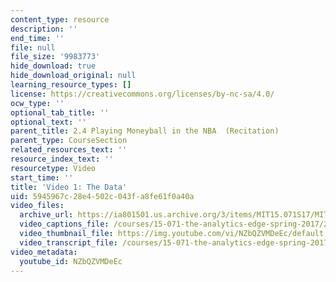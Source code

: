 ```yaml
---
content_type: resource
description: ''
end_time: ''
file: null
file_size: '9983773'
hide_download: true
hide_download_original: null
learning_resource_types: []
license: https://creativecommons.org/licenses/by-nc-sa/4.0/
ocw_type: ''
optional_tab_title: ''
optional_text: ''
parent_title: 2.4 Playing Moneyball in the NBA  (Recitation)
parent_type: CourseSection
related_resources_text: ''
resource_index_text: ''
resourcetype: Video
start_time: ''
title: 'Video 1: The Data'
uid: 5945967c-28e4-502c-043f-a8fe61f0a40a
video_files:
  archive_url: https://ia801501.us.archive.org/3/items/MIT15.071S17/MIT15_071S17_Session_2.4.02_300k.mp4
  video_captions_file: /courses/15-071-the-analytics-edge-spring-2017/28789970177b56c289fe803ec0f1b67e_NZbQZVMDeEc.vtt
  video_thumbnail_file: https://img.youtube.com/vi/NZbQZVMDeEc/default.jpg
  video_transcript_file: /courses/15-071-the-analytics-edge-spring-2017/d85c6e57cf95c0f0801760f9c0a25b3b_NZbQZVMDeEc.pdf
video_metadata:
  youtube_id: NZbQZVMDeEc
---
```

